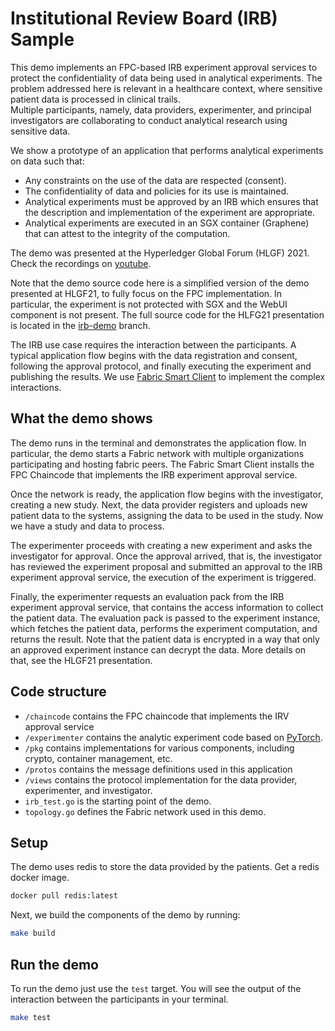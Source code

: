 # Institutional Review Board (IRB) Sample

This demo implements an FPC-based IRB experiment approval services to protect the confidentiality of data being used in analytical experiments. 
The problem addressed here is relevant in a healthcare context, where sensitive patient data is processed in clinical trails.    
Multiple participants, namely, data providers, experimenter, and principal investigators are collaborating to conduct analytical research using sensitive data.  

We show a prototype of an application that performs analytical experiments on data such that:
- Any constraints on the use of the data are respected (consent).
- The confidentiality of data and policies for its use is maintained.
- Analytical experiments must be approved by an IRB which ensures that the description and implementation of the experiment are appropriate.
- Analytical experiments are executed in an SGX container (Graphene) that can attest to the integrity of the computation.

The demo was presented at the Hyperledger Global Forum (HLGF) 2021. Check the recordings on [youtube](https://www.youtube.com/watch?v=MU4BpZp8A1Y).

Note that the demo source code here is a simplified version of the demo presented at HLGF21, to fully focus on the FPC implementation.
In particular, the experiment is not protected with SGX and the WebUI component is not present.
The full source code for the HLFG21 presentation is located in the [irb-demo](https://github.com/hyperledger/fabric-private-chaincode/tree/irb-demo/samples/demos/irb) branch.

The IRB use case requires the interaction between the participants. 
A typical application flow begins with the data registration and consent, following the approval protocol, and finally executing the experiment and publishing the results.
We use [Fabric Smart Client](https://github.com/hyperledger-labs/fabric-smart-client) to implement the complex interactions. 

## What the demo shows

The demo runs in the terminal and demonstrates the application flow.
In particular, the demo starts a Fabric network with multiple organizations participating and hosting fabric peers.
The Fabric Smart Client installs the FPC Chaincode that implements the IRB experiment approval service.

Once the network is ready, the application flow begins with the investigator, creating a new study.
Next, the data provider registers and uploads new patient data to the systems, assigning the data to be used in the study.
Now we have a study and data to process.

The experimenter proceeds with creating a new experiment and asks the investigator for approval.
Once the approval arrived, that is, the investigator has reviewed the experiment proposal and submitted an approval to the IRB experiment approval service,  the execution of the experiment is triggered.

Finally, the experimenter requests an evaluation pack from the IRB experiment approval service, that contains the access information to collect the patient data.
The evaluation pack is passed to the experiment instance, which fetches the patient data, performs the experiment computation, and returns the result.
Note that the patient data is encrypted in a way that only an approved experiment instance can decrypt the data.
More details on that, see the HLGF21 presentation.

## Code structure
- `/chaincode` contains the FPC chaincode that implements the IRV approval service
- `/experimenter` contains the analytic experiment code based on [PyTorch](https://pytorch.org/).
- `/pkg` contains implementations for various components, including crypto, container management, etc. 
- `/protos` contains the message definitions used in this application
- `/views` contains the protocol implementation for the data provider, experimenter, and investigator.
- `irb_test.go` is the starting point of the demo.
- `topology.go` defines the Fabric network used in this demo.

## Setup

The demo uses redis to store the data provided by the patients. Get a redis docker image.
```bash
docker pull redis:latest
```

Next, we build the components of the demo by running:
```bash
make build
```

## Run the demo

To run the demo just use the `test` target.
You will see the output of the interaction between the participants in your terminal.

```bash
make test
```

